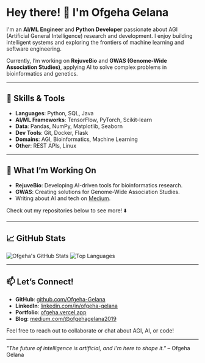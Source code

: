 # Hey there! 👋 I'm Ofgeha Gelana

I'm an **AI/ML Engineer** and **Python Developer** passionate about AGI (Artificial General Intelligence) research and development. I enjoy building intelligent systems and exploring the frontiers of machine learning and software engineering.

Currently, I’m working on **RejuveBio** and **GWAS (Genome-Wide Association Studies)**, applying AI to solve complex problems in bioinformatics and genetics.

---

## 🔧 Skills & Tools
- **Languages**: Python, SQL, Java
- **AI/ML Frameworks**: TensorFlow, PyTorch, Scikit-learn
- **Data**: Pandas, NumPy, Matplotlib, Seaborn
- **Dev Tools**: Git, Docker, Flask
- **Domains**: AGI, Bioinformatics, Machine Learning
- **Other**: REST APIs, Linux

---

## 🌟 What I’m Working On
- **RejuveBio**: Developing AI-driven tools for bioinformatics research.
- **GWAS**: Creating solutions for Genome-Wide Association Studies.
- Writing about AI and tech on [Medium](https://medium.com/@ofgehagelana2019).

Check out my repositories below to see more! ⬇️

---

## 📈 GitHub Stats
![Ofgeha's GitHub Stats](https://github-readme-stats.vercel.app/api?username=Ofgeha-Gelana&show_icons=true&theme=radical)
![Top Languages](https://github-readme-stats.vercel.app/api/top-langs/?username=Ofgeha-Gelana&layout=compact&theme=radical)

---

## 📫 Let’s Connect!
- **GitHub**: [github.com/Ofgeha-Gelana](https://github.com/Ofgeha-Gelana)
- **LinkedIn**: [linkedin.com/in/ofgeha-gelana](https://www.linkedin.com/in/ofgeha-gelana/)
- **Portfolio**: [ofgeha.vercel.app](https://ofgeha.vercel.app/)
- **Blog**: [medium.com/@ofgehagelana2019](https://medium.com/@ofgehagelana2019)

Feel free to reach out to collaborate or chat about AGI, AI, or code!

---

*"The future of intelligence is artificial, and I’m here to shape it."* – Ofgeha Gelana
